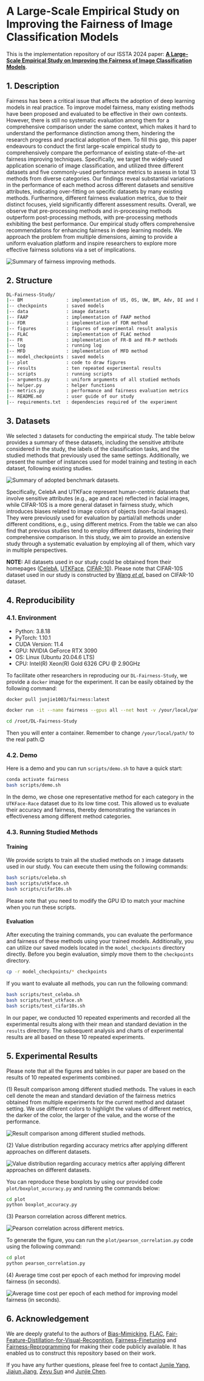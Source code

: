 # A Large-Scale Empirical Study on Improving the Fairness of Image Classification Models

This is the implementation repository of our ISSTA 2024 paper: **[A Large-Scale Empirical Study on Improving the Fairness of Image Classification Models](https://arxiv.org/abs/2401.03695)**.

## 1. Description

Fairness has been a critical issue that affects the adoption of deep learning models in real practice. To improve model fairness, many existing methods have been proposed and evaluated to be effective in their own contexts. However, there is still no systematic evaluation among them for a comprehensive comparison under the same context, which makes it hard to understand the performance distinction among them, hindering the research progress and practical adoption of them. To fill this gap, this paper endeavours to conduct the first large-scale empirical study to comprehensively compare the performance of existing state-of-the-art fairness improving techniques. Specifically, we target the widely-used application scenario of image classification, and utilized three different datasets and five commonly-used performance metrics to assess in total 13 methods from diverse categories. Our findings reveal substantial variations in the performance of each method across different datasets and sensitive attributes, indicating over-fitting on specific datasets by many existing methods. Furthermore, different fairness evaluation metrics, due to their distinct focuses, yield significantly different assessment results. Overall, we observe that pre-processing methods and in-processing methods outperform post-processing methods, with pre-processing methods exhibiting the best performance. Our empirical study offers comprehensive recommendations for enhancing fairness in deep learning models. We approach the problem from multiple dimensions, aiming to provide a uniform evaluation platform and inspire researchers to explore more effective fairness solutions via a set of implications.

![Summary of fairness improving methods.](./figures/methods.png)

## 2. Structure

```bash
DL-Fairness-Study/
|-- BM                : implementation of US, OS, UW, BM, Adv, DI and BC+BB methods
|-- checkpoints       : saved models
|-- data              : image datasets
|-- FAAP              : implementation of FAAP method
|-- FDR               : implementation of FDR method
|-- figures           : figures of experimental result analysis
|-- FLAC              : implementation of FLAC method
|-- FR                : implementation of FR-B and FR-P methods
|-- log               : running log
|-- MFD               : implementation of MFD method
|-- model_checkpoints : saved models
|-- plot              : code to draw figures
|-- results           : ten repeated experimental results
|-- scripts           : running scripts
|-- arguments.py      : uniform arguments of all studied methods
|-- helper.py         : helper functions
|-- metrics.py        : performance and fairness evaluation metrics
|-- README.md         : user guide of our study
|-- requirements.txt  : dependencies required of the experiment
```

## 3. Datasets

We selected `3` datasets for conducting the empirical study. The table below provides a summary of these datasets, including the sensitive attribute considered in the study, the labels of the classification tasks, and the studied methods that previously used the same settings. Additionally, we present the number of instances used for model training and testing in each dataset, following existing studies.

![Summary of adopted benchmark datasets.](./figures/datasets.png)

Specifically, CelebA and UTKFace represent human-centric datasets that involve sensitive attributes (e.g., age and race) reflected in facial images, while CIFAR-10S is a more general dataset in fairness study, which introduces biases related to image colors of objects (non-facial images). They were previously used for evaluation by partial/all methods under different conditions, e.g., using different metrics. From the table we can also find that previous studies tend to employ different datasets, hindering their comprehensive comparison. In this study, we aim to provide an extensive study through a systematic evaluation by employing all of them, which vary in multiple perspectives.

**NOTE:** All datasets used in our study could be obtained from their homepages ([CelebA](https://mmlab.ie.cuhk.edu.hk/projects/CelebA.html), [UTKFace](https://susanqq.github.io/UTKFace/), [CIFAR-10](https://www.cs.toronto.edu/~kriz/cifar.html)). Please note that CIFAR-10S dataset used in our study is constructed by [Wang *et al.*](https://arxiv.org/abs/1911.11834) based on CIFAR-10 dataset.

## 4. Reproducibility

### 4.1. Environment

- Python: 3.8.18
- PyTorch: 1.10.1
- CUDA Version: 11.4
- GPU: NVIDIA GeForce RTX 3090
- OS: Linux (Ubuntu 20.04.6 LTS)
- CPU: Intel(R) Xeon(R) Gold 6326 CPU @ 2.90GHz

To facilitate other researchers in reproducing our `DL-Fairness-Study`, we provide a `docker` image for the experiment. It can be easily obtained by the following command:

```bash
docker pull junjie1003/fairness:latest

docker run -it --name fairness --gpus all --net host -v /your/local/path/:/data --shm-size="200g" junjie1003/fairness:latest /bin/bash

cd /root/DL-Fairness-Study
```

Then you will enter a container. Remember to change `/your/local/path/` to the real path.😊

### 4.2. Demo

Here is a demo and you can run `scripts/demo.sh` to have a quick start:

```bash
conda activate fairness
bash scripts/demo.sh
```

In the demo, we chose one representative method for each category in the `UTKFace-Race` dataset due to its low time cost. This allowed us to evaluate their accuracy and fairness, thereby demonstrating the variances in effectiveness among different method categories.

### 4.3. Running Studied Methods

#### Training

We provide scripts to train all the studied methods on `3` image datasets used in our study. You can execute them using the following commands:

```bash
bash scripts/celeba.sh
bash scripts/utkface.sh
bash scripts/cifar10s.sh
```

Please note that you need to modify the GPU ID to match your machine when you run these scripts.

#### Evaluation

After executing the training commands, you can evaluate the performance and fairness of these methods using your trained models. Additionally, you can utilize our saved models located in the `model_checkpoints` directory directly. Before you begin evaluation, simply move them to the `checkpoints` directory.

```bash
cp -r model_checkpoints/* checkpoints
```

If you want to evaluate all methods, you can run the following command:

```bash
bash scripts/test_celeba.sh
bash scripts/test_utkface.sh
bash scripts/test_cifar10s.sh
```

In our paper, we conducted 10 repeated experiments and recorded all the experimental results along with their mean and standard deviation in the `results` directory. The subsequent analysis and charts of experimental results are all based on these 10 repeated experiments.

## 5. Experimental Results

Please note that all the figures and tables in our paper are based on the results of 10 repeated experiments combined.

(1) Result comparison among different studied methods. The values in each cell denote the mean and standard deviation of the fairness metrics obtained from multiple experiments for the current method and dataset setting. We use different colors to highlight the values of different metrics, the darker of the color, the larger of the value, and the worse of the performance.

![Result comparison among different studied methods.](./figures/fairness.png)

(2) Value distribution regarding accuracy metrics after applying different approaches on different datasets.

![Value distribution regarding accuracy metrics after applying different approaches on different datasets.](./figures/accuracy.png)

You can reproduce these boxplots by using our provided code `plot/boxplot_accuracy.py` and running the commands below:

```bash
cd plot
python boxplot_accuracy.py
```

(3) Pearson correlation across different metrics.

![Pearson correlation across different metrics.](./figures/correlation.png)

To generate the figure, you can run the `plot/pearson_correlation.py` code using the following command:

```bash
cd plot
python pearson_correlation.py
```

(4) Average time cost per epoch of each method for improving model fairness (in seconds).

![Average time cost per epoch of each method for improving model fairness (in seconds).](./figures/time.png)

## 6. Acknowledgement

We are deeply grateful to the authors of [Bias-Mimicking](https://github.com/mqraitem/Bias-Mimicking), [FLAC](https://github.com/gsarridis/FLAC), [Fair-Feature-Distillation-for-Visual-Recognition](https://github.com/DQle38/Fair-Feature-Distillation-for-Visual-Recognition), [Fairness-Finetuning](https://github.com/yuzhenmao/Fairness-Finetuning) and [Fairness-Reprogramming](https://github.com/UCSB-NLP-Chang/Fairness-Reprogramming) for making their code publicly available. It has enabled us to construct this repository based on their work.

If you have any further questions, please feel free to contact [Junjie Yang](jjyang@tju.edu.cn), [Jiajun Jiang](jiangjiajun@tju.edu.cn), [Zeyu Sun](zeyu.zys@gmail.com) and [Junjie Chen](junjiechen@tju.edu.cn).
